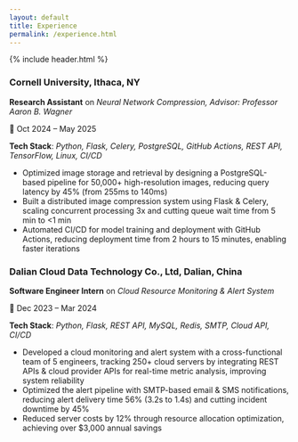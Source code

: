 ```yaml
---
layout: default
title: Experience
permalink: /experience.html
---
```


{% include header.html %}

### Cornell University, Ithaca, NY

**Research Assistant** on *Neural Network Compression, Advisor: Professor Aaron B. Wagner*

📅 Oct 2024 – May 2025

**Tech Stack**: *Python, Flask, Celery, PostgreSQL, GitHub Actions, REST API, TensorFlow, Linux, CI/CD* 

- Optimized image storage and retrieval by designing a PostgreSQL-based pipeline for 50,000+ high-resolution images, reducing query latency by 45% (from 255ms to 140ms)
- Built a distributed image compression system using Flask & Celery, scaling concurrent processing 3x and cutting queue wait time from 5 min to <1 min
- Automated CI/CD for model training and deployment with GitHub Actions, reducing deployment time from 2 hours to 15 minutes, enabling faster iterations

### Dalian Cloud Data Technology Co., Ltd, Dalian, China

**Software Engineer Intern** on *Cloud Resource Monitoring & Alert System*

📅 Dec 2023 – Mar 2024

**Tech Stack**: *Python, Flask, REST API, MySQL, Redis, SMTP, Cloud API, CI/CD*

- Developed a cloud monitoring and alert system with a cross-functional team of 5 engineers, tracking 250+ cloud servers by integrating REST APIs & cloud provider APIs for real-time metric analysis, improving system reliability
- Optimized the alert pipeline with SMTP-based email & SMS notifications, reducing alert delivery time 56% (3.2s to 1.4s) and cutting incident downtime by 45%
- Reduced server costs by 12% through resource allocation optimization, achieving over $3,000 annual savings

